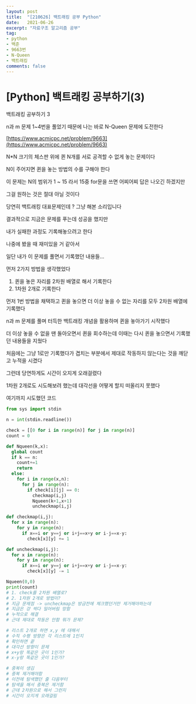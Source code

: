 ```yaml
---
layout: post
title:  "[210626] 백트래킹 공부 Python"
date:   2021-06-26
excerpt: "자료구조 알고리즘 공부"
tag:
- python 
- 백준
- 9663번
- N-Queen
- 백트래킹
comments: false
---
```


# [Python] 백트래킹 공부하기(3)

백트래킹 공부하기 3

n과 m 문제 1~4번을 풀었기 때문에 나는 바로 N-Queen 문제에 도전한다

[https://www.acmicpc.net/problem/9663](https://www.acmicpc.net/problem/9663)

N*N 크기의 체스판 위에 퀸 N개를 서로 공격할 수 없게 놓는 문제이다

N이 주어지면 퀸을 놓는 방법의 수를 구해야 한다

이 문제는 N의 범위가 1 ~ 15 라서 15중 for문을 쓰면 어찌어찌 답은 나오긴 하겠지만

그걸 원하는 것은 절대 아닐 것이다

당연히 백트래킹 대표문제인데 ? 그냥 해본 소리입니다

결과적으로 지금은 문제를 푸는데 성공을 했지만

내가 실패한 과정도 기록해놓으려고 한다

나중에 봤을 때 재미있을 거 같아서

일단 내가 이 문제를 풀면서 기록했던 내용들...

먼저 2가지 방법을 생각했었다

1. 퀸을 놓은 자리를 2차원 배열로 해서 기록한다
2. 1차원 2개로 기록한다

먼저 1번 방법을 채택하고 퀸을 놓으면 더 이상 놓을 수 없는 자리를 모두 2차원 배열에 기록했다

n과 m 문제를 풀며 터득한 백트래킹 개념을 활용하며 퀸을 놓아가기 시작했다

더 이상 놓을 수 없을 땐 돌아오면서 퀸을 회수하는데 이때는 다시 퀸을 놓으면서 기록했던 내용들을 지웠다

처음에는 그냥 1로만 기록했다가 겹치는 부분에서 제대로 작동하지 않는다는 것을 깨닫고 누적을 시켰다

그런데 당연하게도 시간이 오지게 오래걸렸다

1차원 2개로도 시도해보려 했는데 대각선을 어떻게 할지 떠올리지 못했다

여기까지 시도했던 코드

```python
from sys import stdin

n = int(stdin.readline())

check = [[0 for i in range(n)] for j in range(n)]
count = 0

def Nqueen(k,x):
  global count
  if k == n:
    count+=1
    return
  else:
    for i in range(x,n):
      for j in range(n):
        if check[i][j] == 0:
          checkmap(i,j)
          Nqueen(k+1,x+1)
          uncheckmap(i,j)

def checkmap(i,j):
  for x in range(n):
    for y in range(n):
      if x==i or y==j or i+j==x+y or i-j==x-y:
        check[x][y] += 1

def uncheckmap(i,j):
  for x in range(n):
    for y in range(n):
      if x==i or y==j or i+j==x+y or i-j==x-y:
        check[x][y] -= 1

Nqueen(0,0)
print(count)
# 1. check를 2차원 배열로?
# 2. 1차원 2개로 방법이?
# 지금 문제점 -> uncheckmap은 방금전에 체크했던거만 제거해야하는데
# 지금은 걍 싹다 밀어버림 망함
# 누적으로 해결
# 근데 제대로 작동은 안함 뭐가 문제?

# 리스트 2개로 하면 x,y 에 대해서
# 수직 수평 방향은 각 리스트에 1인지
# 확인하면 끝
# 대각선 방향이 문제
# x+y랑 똑같은 곳이 1인가?
# x-y랑 똑같은 곳이 1인가?

# 중복이 생김
# 중복 제거해야함
# 이전에 탐색했던 줄 다음부터
# 탐색을 해서 중복은 제거함
# 근데 2차원으로 해서 그런지
# 시간이 오지게 오래걸림
```